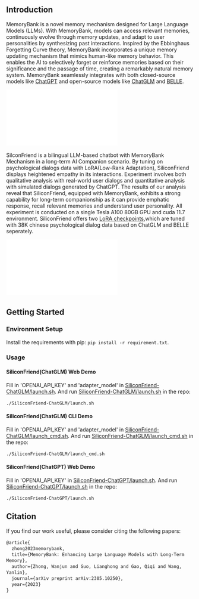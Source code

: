 ## Introduction

MemoryBank is a novel memory mechanism designed for Large Language Models (LLMs). With MemoryBank, models can access relevant memories, continuously evolve through memory updates, and adapt to user personalities by synthesizing past interactions. Inspired by the Ebbinghaus Forgetting Curve theory, MemoryBank incorporates a unique memory updating mechanism that mimics human-like memory behavior. This enables the AI to selectively forget or reinforce memories based on their significance and the passage of time, creating a remarkably natural memory system. MemoryBank seamlessly integrates with both closed-source models like [ChatGPT](https://chat.openai.com) and open-source models like [ChatGLM](https://github.com/THUDM/ChatGLM-6B) and [BELLE](https://github.com/LianjiaTech/BELLE). 

![](resources/framework.pdf)

SilconFriend is a bilingual LLM-based chatbot with MemoryBank Mechanism in a long-term AI Companion scenario. By tuning on psychological dialogs data with LoRA(Low-Rank Adaptation), SiliconFriend displays heightened empathy in its interactions. Experiment involves both qualitative analysis with real-world user dialogs and quantitative analysis with simulated dialogs generated by ChatGPT. The results of our analysis reveal that SiliconFriend, equipped with MemoryBank, exhibits a strong capability for long-term companionship as it can provide emphatic response, recall relevant memories and understand user personality. All experiment is conducted on a single Tesla A100 80GB GPU and cuda 11.7 environment. SiliconFriend offers two [LoRA checkpoints](https://github.com/zhongwanjun/MemoryBank-SiliconFriend/releases/tag/LoRA_checkpoint),which are tuned with 38K chinese psychological dialog data based on ChatGLM and BELLE seperately.

![](resources/chat_comparison.pdf)

## Getting Started

### Environment Setup

Install the requirements with pip: `pip install -r requirement.txt`.

### Usage

#### SiliconFriend(ChatGLM) Web Demo

Fill in 'OPENAI_API_KEY' and 'adapter_model' in [SiliconFriend-ChatGLM/launch.sh](SiliconFriend-ChatGLM/launch.sh). And run [SiliconFriend-ChatGLM/launch.sh](SiliconFriend-ChatGLM/launch.sh) in the repo:

```shell
./SiliconFriend-ChatGLM/launch.sh
```

#### SiliconFriend(ChatGLM) CLI Demo

Fill in 'OPENAI_API_KEY' and 'adapter_model' in [SiliconFriend-ChatGLM/launch_cmd.sh](SiliconFriend-ChatGLM/launch_cmd.sh). And run [SiliconFriend-ChatGLM/launch_cmd.sh](SiliconFriend-ChatGLM/launch_cmd.sh) in the repo:

```shell
./SiliconFriend-ChatGLM/launch_cmd.sh
```

#### SiliconFriend(ChatGPT) Web Demo

Fill in 'OPENAI_API_KEY' in [SiliconFriend-ChatGPT/launch.sh](SiliconFriend-ChatGPT/launch.sh). And run [SiliconFriend-ChatGPT/launch.sh](SiliconFriend-ChatGPT/launch.sh) in the repo:

```shell
./SiliconFriend-ChatGPT/launch.sh
```

## Citation

If you find our work useful, please consider citing the following papers:

```
@article{
  zhong2023memorybank,
  title={MemoryBank: Enhancing Large Language Models with Long-Term Memory},
  author={Zhong, Wanjun and Guo, Lianghong and Gao, Qiqi and Wang, Yanlin},
  journal={arXiv preprint arXiv:2305.10250},
  year={2023}
}
```
